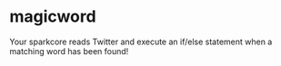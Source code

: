 magicword
=========

Your sparkcore reads Twitter and execute an if/else statement when a matching word has been found!
